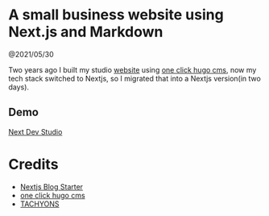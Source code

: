 # A small business website using Next.js and Markdown

@2021/05/30

Two years ago I built my studio [website](https://github.com/lwz7512/one-click-hugo-cms) using [one click hugo cms](https://github.com/netlify-templates/one-click-hugo-cms), now my tech stack switched to Nextjs, so I migrated that into a Nextjs version(in two days).

## Demo

[Next Dev Studio](https://next-dev-studio.vercel.app/)


# Credits

- [Nextjs Blog Starter](https://github.com/vercel/next.js/tree/canary/examples/blog-starter)
- [one click hugo cms](https://github.com/netlify-templates/one-click-hugo-cms)
- [TACHYONS](http://tachyons.io)